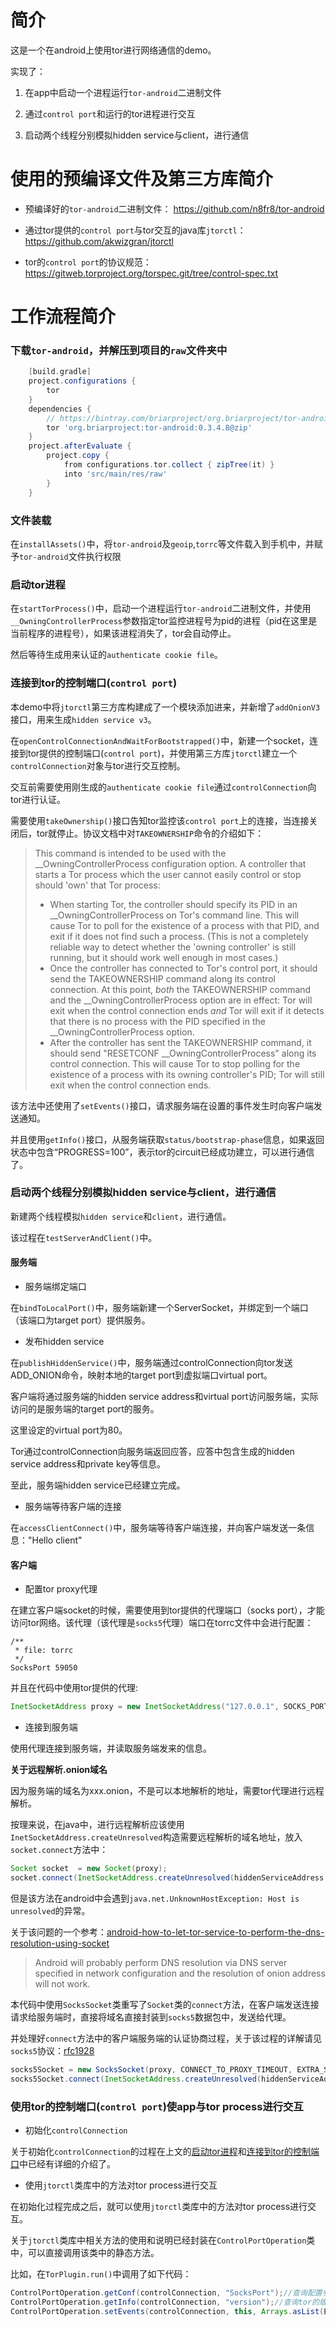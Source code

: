 # 简介

这是一个在android上使用tor进行网络通信的demo。

实现了：

1. 在app中启动一个进程运行`tor-android`二进制文件

2. 通过`control port`和运行的tor进程进行交互

3. 启动两个线程分别模拟hidden service与client，进行通信

# 使用的预编译文件及第三方库简介

* 预编译好的`tor-android`二进制文件：
  https://github.com/n8fr8/tor-android
  
* 通过tor提供的`control port`与tor交互的java库`jtorctl`：
  https://github.com/akwizgran/jtorctl
  
* tor的`control port`的协议规范：
  https://gitweb.torproject.org/torspec.git/tree/control-spec.txt

# 工作流程简介

### 下载`tor-android`，并解压到项目的`raw`文件夹中

```groovy
    [build.gradle]
    project.configurations {
        tor
    }
    dependencies {
        // https://bintray.com/briarproject/org.briarproject/tor-android
        tor 'org.briarproject:tor-android:0.3.4.8@zip'
    }
    project.afterEvaluate {
        project.copy {
            from configurations.tor.collect { zipTree(it) }
            into 'src/main/res/raw'
        }
    }
```

### 文件装载

在`installAssets()`中，将`tor-android`及`geoip`,`torrc`等文件载入到手机中，并赋予`tor-android`文件执行权限

### <span id="start-tor">启动tor进程</span>

在`startTorProcess()`中，启动一个进程运行`tor-android`二进制文件，并使用`__OwningControllerProcess`参数指定tor监控进程号为pid的进程（pid在这里是当前程序的进程号），如果该进程消失了，tor会自动停止。

然后等待生成用来认证的`authenticate cookie file`。

### <span id="connect-to-control-port">连接到tor的控制端口(`control port`)</span>

本demo中将`jtorctl`第三方库构建成了一个模块添加进来，并新增了`addOnionV3`接口，用来生成`hidden service v3`。

在`openControlConnectionAndWaitForBootstrapped()`中，新建一个socket，连接到tor提供的控制端口(`control port`)，并使用第三方库`jtorctl`建立一个`controlConnection`对象与tor进行交互控制。

交互前需要使用刚生成的`authenticate cookie file`通过`controlConnection`向tor进行认证。

需要使用`takeOwnership()`接口告知tor监控该`control port`上的连接，当连接关闭后，tor就停止。协议文档中对`TAKEOWNERSHIP`命令的介绍如下：

> This command is intended to be used with the
 __OwningControllerProcess configuration option.  A controller that
 starts a Tor process which the user cannot easily control or stop
 should 'own' that Tor process:  
>   * When starting Tor, the controller should specify its PID in an
     __OwningControllerProcess on Tor's command line.  This will
     cause Tor to poll for the existence of a process with that PID,
     and exit if it does not find such a process.  (This is not a
     completely reliable way to detect whether the 'owning
     controller' is still running, but it should work well enough in
     most cases.)
>   * Once the controller has connected to Tor's control port, it
     should send the TAKEOWNERSHIP command along its control
     connection.  At this point, *both* the TAKEOWNERSHIP command and
     the __OwningControllerProcess option are in effect: Tor will
     exit when the control connection ends *and* Tor will exit if it
     detects that there is no process with the PID specified in the
     __OwningControllerProcess option.
>   * After the controller has sent the TAKEOWNERSHIP command, it
     should send "RESETCONF __OwningControllerProcess" along its
     control connection.  This will cause Tor to stop polling for the
     existence of a process with its owning controller's PID; Tor
     will still exit when the control connection ends.
         

该方法中还使用了`setEvents()`接口，请求服务端在设置的事件发生时向客户端发送通知。

并且使用`getInfo()`接口，从服务端获取`status/bootstrap-phase`信息，如果返回状态中包含“PROGRESS=100”，表示tor的circuit已经成功建立，可以进行通信了。

### 启动两个线程分别模拟hidden service与client，进行通信

新建两个线程模拟`hidden service`和`client`，进行通信。

该过程在`testServerAndClient()`中。

#### 服务端

* 服务端绑定端口

在`bindToLocalPort()`中，服务端新建一个ServerSocket，并绑定到一个端口（该端口为target port）提供服务。

* 发布hidden service

在`publishHiddenService()`中，服务端通过controlConnection向tor发送ADD_ONION命令，映射本地的target port到虚拟端口virtual port。

客户端将通过服务端的hidden service address和virtual port访问服务端，实际访问的是服务端的target port的服务。

这里设定的virtual port为80。

Tor通过controlConnection向服务端返回应答，应答中包含生成的hidden service address和private key等信息。

至此，服务端hidden service已经建立完成。

* 服务端等待客户端的连接

在`accessClientConnect()`中，服务端等待客户端连接，并向客户端发送一条信息："Hello client"

#### 客户端

* 配置tor proxy代理

在建立客户端socket的时候，需要使用到tor提供的代理端口（socks port），才能访问tor网络。该代理（该代理是`socks5`代理）端口在torrc文件中会进行配置：

```
/**
 * file: torrc
 */
SocksPort 59050
```

并且在代码中使用tor提供的代理:

```java
InetSocketAddress proxy = new InetSocketAddress("127.0.0.1", SOCKS_PORT);
```

* 连接到服务端

使用代理连接到服务端，并读取服务端发来的信息。

**关于远程解析.onion域名**
 
因为服务端的域名为xxx.onion，不是可以本地解析的地址，需要tor代理进行远程解析。

按理来说，在java中，进行远程解析应该使用`InetSocketAddress.createUnresolved`构造需要远程解析的域名地址，放入`socket.connect`方法中：

```java
Socket socket  = new Socket(proxy);
socket.connect(InetSocketAddress.createUnresolved(hiddenServiceAddress, HIDDENSERVICE_VIRTUAL_PORT));
```

但是该方法在android中会遇到`java.net.UnknownHostException: Host is unresolved`的异常。

关于该问题的一个参考：[android-how-to-let-tor-service-to-perform-the-dns-resolution-using-socket](https://stackoverflow.com/questions/39308705/android-how-to-let-tor-service-to-perform-the-dns-resolution-using-socket)
> Android will probably perform DNS resolution via DNS server specified in network configuration and the resolution of onion address will not work.

本代码中使用`SocksSocket`类重写了`Socket`类的`connect`方法，在客户端发送连接请求给服务端时，直接将域名直接封装到`socks5`数据包中，发送给代理。

并处理好`connect`方法中的客户端服务端的认证协商过程，关于该过程的详解请见`socks5`协议：[rfc1928](https://www.ietf.org/rfc/rfc1928.txt)

```java
socks5Socket = new SocksSocket(proxy, CONNECT_TO_PROXY_TIMEOUT, EXTRA_SOCKET_TIMEOUT);
socks5Socket.connect(InetSocketAddress.createUnresolved(hiddenServiceAddress, HIDDENSERVICE_VIRTUAL_PORT));
```

### 使用tor的控制端口(`control port`)使app与tor process进行交互

* 初始化`controlConnection`

关于初始化`controlConnection`的过程在上文的[启动tor进程](#start-tor)和[连接到tor的控制端口](#connect-to-control-port)中已经有详细的介绍了。

* 使用`jtorctl`类库中的方法对tor process进行交互

在初始化过程完成之后，就可以使用`jtorctl`类库中的方法对tor process进行交互。

关于`jtorctl`类库中相关方法的使用和说明已经封装在`ControlPortOperation`类中，可以直接调用该类中的静态方法。

比如，在`TorPlugin.run()`中调用了如下代码：

```java
ControlPortOperation.getConf(controlConnection, "SocksPort");//查询配置参数SocksPort的值
ControlPortOperation.getInfo(controlConnection, "version");//查询tor的版本号信息
ControlPortOperation.setEvents(controlConnection, this, Arrays.asList(EVENTS));//请求服务端在设置的事件发生时向客户端发送通知
```



















